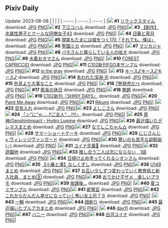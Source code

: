 ## Pixiv Daily
Update: 2023-08-08
|      |      |      |
| :----: | :----: | :----: |
|![](https://pixiv.microyu.workers.dev/c/240x480/img-master/img/2023/08/06/00/35/42/110563595_p0_master1200.jpg) **#1** [リラックスタイム](https://www.pixiv.net/artworks/110563595) download: [JPG](https://pixiv.microyu.workers.dev/img-original/img/2023/08/06/00/35/42/110563595_p0.jpg) [PNG](https://pixiv.microyu.workers.dev/img-original/img/2023/08/06/00/35/42/110563595_p0.png)|![](https://pixiv.microyu.workers.dev/c/240x480/img-master/img/2023/08/06/00/01/36/110562144_p0_master1200.jpg) **#2** [下江コハル](https://www.pixiv.net/artworks/110562144) download: [JPG](https://pixiv.microyu.workers.dev/img-original/img/2023/08/06/00/01/36/110562144_p0.jpg) [PNG](https://pixiv.microyu.workers.dev/img-original/img/2023/08/06/00/01/36/110562144_p0.png)|![](https://pixiv.microyu.workers.dev/c/240x480/img-master/img/2023/08/06/00/06/45/110562515_p0_master1200.jpg) **#3** [【創作】氷属性男子とクールな同僚女子43](https://www.pixiv.net/artworks/110562515) download: [JPG](https://pixiv.microyu.workers.dev/img-original/img/2023/08/06/00/06/45/110562515_p0.jpg) [PNG](https://pixiv.microyu.workers.dev/img-original/img/2023/08/06/00/06/45/110562515_p0.png)|
|![](https://pixiv.microyu.workers.dev/c/240x480/img-master/img/2023/08/06/00/01/30/110562131_p0_master1200.jpg) **#4** [日華と宵月](https://www.pixiv.net/artworks/110562131) download: [JPG](https://pixiv.microyu.workers.dev/img-original/img/2023/08/06/00/01/30/110562131_p0.jpg) [PNG](https://pixiv.microyu.workers.dev/img-original/img/2023/08/06/00/01/30/110562131_p0.png)|![](https://pixiv.microyu.workers.dev/c/240x480/img-master/img/2023/08/06/18/00/08/110583271_p0_master1200.jpg) **#5** [現実もたまには嘘をつく170「それでも、僕は」](https://www.pixiv.net/artworks/110583271) download: [JPG](https://pixiv.microyu.workers.dev/img-original/img/2023/08/06/18/00/08/110583271_p0.jpg) [PNG](https://pixiv.microyu.workers.dev/img-original/img/2023/08/06/18/00/08/110583271_p0.png)|![](https://pixiv.microyu.workers.dev/c/240x480/img-master/img/2023/08/07/00/01/22/110595990_p0_master1200.jpg) **#6** [聖園ミカ](https://www.pixiv.net/artworks/110595990) download: [JPG](https://pixiv.microyu.workers.dev/img-original/img/2023/08/07/00/01/22/110595990_p0.jpg) [PNG](https://pixiv.microyu.workers.dev/img-original/img/2023/08/07/00/01/22/110595990_p0.png)|
|![](https://pixiv.microyu.workers.dev/c/240x480/img-master/img/2023/08/06/00/01/08/110562085_p0_master1200.jpg) **#7** [マジカジャ](https://www.pixiv.net/artworks/110562085) download: [JPG](https://pixiv.microyu.workers.dev/img-original/img/2023/08/06/00/01/08/110562085_p0.jpg) [PNG](https://pixiv.microyu.workers.dev/img-original/img/2023/08/06/00/01/08/110562085_p0.png)|![](https://pixiv.microyu.workers.dev/c/240x480/img-master/img/2023/08/06/15/49/18/110579653_p0_master1200.jpg) **#8** [パモさんと暮らしている人の呟き](https://www.pixiv.net/artworks/110579653) download: [JPG](https://pixiv.microyu.workers.dev/img-original/img/2023/08/06/15/49/18/110579653_p0.jpg) [PNG](https://pixiv.microyu.workers.dev/img-original/img/2023/08/06/15/49/18/110579653_p0.png)|![](https://pixiv.microyu.workers.dev/c/240x480/img-master/img/2023/08/06/00/17/43/110562938_p0_master1200.jpg) **#9** [水着おタマさん](https://www.pixiv.net/artworks/110562938) download: [JPG](https://pixiv.microyu.workers.dev/img-original/img/2023/08/06/00/17/43/110562938_p0.jpg) [PNG](https://pixiv.microyu.workers.dev/img-original/img/2023/08/06/00/17/43/110562938_p0.png)|
|![](https://pixiv.microyu.workers.dev/c/240x480/img-master/img/2023/08/06/01/09/57/110564615_p0_master1200.jpg) **#10** [FOREST CAPRICCIO](https://www.pixiv.net/artworks/110564615) download: [JPG](https://pixiv.microyu.workers.dev/img-original/img/2023/08/06/01/09/57/110564615_p0.jpg) [PNG](https://pixiv.microyu.workers.dev/img-original/img/2023/08/06/01/09/57/110564615_p0.png)|![](https://pixiv.microyu.workers.dev/c/240x480/img-master/img/2023/08/06/17/02/08/110581702_p0_master1200.jpg) **#11** [C102新刊FGO本サンプル](https://www.pixiv.net/artworks/110581702) download: [JPG](https://pixiv.microyu.workers.dev/img-original/img/2023/08/06/17/02/08/110581702_p0.jpg) [PNG](https://pixiv.microyu.workers.dev/img-original/img/2023/08/06/17/02/08/110581702_p0.png)|![](https://pixiv.microyu.workers.dev/c/240x480/img-master/img/2023/08/06/21/31/31/110590121_p0_master1200.jpg) **#12** [in the gray](https://www.pixiv.net/artworks/110590121) download: [JPG](https://pixiv.microyu.workers.dev/img-original/img/2023/08/06/21/31/31/110590121_p0.jpg) [PNG](https://pixiv.microyu.workers.dev/img-original/img/2023/08/06/21/31/31/110590121_p0.png)|
|![](https://pixiv.microyu.workers.dev/c/240x480/img-master/img/2023/08/06/17/23/50/110582280_p0_master1200.jpg) **#13** [キース♪キース♪キース♪](https://www.pixiv.net/artworks/110582280) download: [JPG](https://pixiv.microyu.workers.dev/img-original/img/2023/08/06/17/23/50/110582280_p0.jpg) [PNG](https://pixiv.microyu.workers.dev/img-original/img/2023/08/06/17/23/50/110582280_p0.png)|![](https://pixiv.microyu.workers.dev/c/240x480/img-master/img/2023/08/06/00/00/50/110562032_p0_master1200.jpg) **#14** [失われた深淵·刃](https://www.pixiv.net/artworks/110562032) download: [JPG](https://pixiv.microyu.workers.dev/img-original/img/2023/08/06/00/00/50/110562032_p0.jpg) [PNG](https://pixiv.microyu.workers.dev/img-original/img/2023/08/06/00/00/50/110562032_p0.png)|![](https://pixiv.microyu.workers.dev/c/240x480/img-master/img/2023/08/07/08/07/12/110604333_p0_master1200.jpg) **#15** [外見より大事なこと](https://www.pixiv.net/artworks/110604333) download: [JPG](https://pixiv.microyu.workers.dev/img-original/img/2023/08/07/08/07/12/110604333_p0.jpg) [PNG](https://pixiv.microyu.workers.dev/img-original/img/2023/08/07/08/07/12/110604333_p0.png)|
|![](https://pixiv.microyu.workers.dev/c/240x480/img-master/img/2023/08/07/18/16/52/110614585_p0_master1200.jpg) **#16** [7巻発売だべ](https://www.pixiv.net/artworks/110614585) download: [JPG](https://pixiv.microyu.workers.dev/img-original/img/2023/08/07/18/16/52/110614585_p0.jpg) [PNG](https://pixiv.microyu.workers.dev/img-original/img/2023/08/07/18/16/52/110614585_p0.png)|![](https://pixiv.microyu.workers.dev/c/240x480/img-master/img/2023/08/06/00/14/05/110562796_p0_master1200.jpg) **#17** [艦長の休日](https://www.pixiv.net/artworks/110562796) download: [JPG](https://pixiv.microyu.workers.dev/img-original/img/2023/08/06/00/14/05/110562796_p0.jpg) [PNG](https://pixiv.microyu.workers.dev/img-original/img/2023/08/06/00/14/05/110562796_p0.png)|![](https://pixiv.microyu.workers.dev/c/240x480/img-master/img/2023/08/06/00/00/45/110562020_p0_master1200.jpg) **#18** [無題](https://www.pixiv.net/artworks/110562020) download: [JPG](https://pixiv.microyu.workers.dev/img-original/img/2023/08/06/00/00/45/110562020_p0.jpg) [PNG](https://pixiv.microyu.workers.dev/img-original/img/2023/08/06/00/00/45/110562020_p0.png)|
|![](https://pixiv.microyu.workers.dev/c/240x480/img-master/img/2023/08/07/00/31/49/110597439_p0_master1200.jpg) **#19** [C102新刊『SHINY DAYS』](https://www.pixiv.net/artworks/110597439) download: [JPG](https://pixiv.microyu.workers.dev/img-original/img/2023/08/07/00/31/49/110597439_p0.jpg) [PNG](https://pixiv.microyu.workers.dev/img-original/img/2023/08/07/00/31/49/110597439_p0.png)|![](https://pixiv.microyu.workers.dev/c/240x480/img-master/img/2023/08/06/02/44/17/110566530_p0_master1200.jpg) **#20** [Paint Me Away](https://www.pixiv.net/artworks/110566530) download: [JPG](https://pixiv.microyu.workers.dev/img-original/img/2023/08/06/02/44/17/110566530_p0.jpg) [PNG](https://pixiv.microyu.workers.dev/img-original/img/2023/08/06/02/44/17/110566530_p0.png)|![](https://pixiv.microyu.workers.dev/c/240x480/img-master/img/2023/08/06/05/00/46/110568086_p0_master1200.jpg) **#21** [Rikumi](https://www.pixiv.net/artworks/110568086) download: [JPG](https://pixiv.microyu.workers.dev/img-original/img/2023/08/06/05/00/46/110568086_p0.jpg) [PNG](https://pixiv.microyu.workers.dev/img-original/img/2023/08/06/05/00/46/110568086_p0.png)|
|![](https://pixiv.microyu.workers.dev/c/240x480/img-master/img/2023/08/06/01/54/04/110565624_master1200.jpg) **#22** [空気入れ](https://www.pixiv.net/artworks/110565624) download: [JPG](https://pixiv.microyu.workers.dev/img-original/img/2023/08/06/01/54/04/110565624.jpg) [PNG](https://pixiv.microyu.workers.dev/img-original/img/2023/08/06/01/54/04/110565624.png)|![](https://pixiv.microyu.workers.dev/c/240x480/img-master/img/2023/08/06/01/04/36/110564469_p0_master1200.jpg) **#23** [よしこさん](https://www.pixiv.net/artworks/110564469) download: [JPG](https://pixiv.microyu.workers.dev/img-original/img/2023/08/06/01/04/36/110564469_p0.jpg) [PNG](https://pixiv.microyu.workers.dev/img-original/img/2023/08/06/01/04/36/110564469_p0.png)|![](https://pixiv.microyu.workers.dev/c/240x480/img-master/img/2023/08/07/00/11/58/110596669_p0_master1200.jpg) **#24** [「ン”に“ゃ.....‼ご主人"....‼‼」](https://www.pixiv.net/artworks/110596669) download: [JPG](https://pixiv.microyu.workers.dev/img-original/img/2023/08/07/00/11/58/110596669_p0.jpg) [PNG](https://pixiv.microyu.workers.dev/img-original/img/2023/08/07/00/11/58/110596669_p0.png)|
|![](https://pixiv.microyu.workers.dev/c/240x480/img-master/img/2023/08/06/19/11/23/110585443_p0_master1200.jpg) **#25** [原神/GenshinImpact - Hydro Lumine](https://www.pixiv.net/artworks/110585443) download: [JPG](https://pixiv.microyu.workers.dev/img-original/img/2023/08/06/19/11/23/110585443_p0.jpg) [PNG](https://pixiv.microyu.workers.dev/img-original/img/2023/08/06/19/11/23/110585443_p0.png)|![](https://pixiv.microyu.workers.dev/c/240x480/img-master/img/2023/08/06/17/10/59/110577126_p0_master1200.jpg) **#26** [最近描いたデレマスまとめ](https://www.pixiv.net/artworks/110577126) download: [JPG](https://pixiv.microyu.workers.dev/img-original/img/2023/08/06/17/10/59/110577126_p0.jpg) [PNG](https://pixiv.microyu.workers.dev/img-original/img/2023/08/06/17/10/59/110577126_p0.png)|![](https://pixiv.microyu.workers.dev/c/240x480/img-master/img/2023/08/06/00/01/03/110562073_p0_master1200.jpg) **#27** [なでしこちゃん△](https://www.pixiv.net/artworks/110562073) download: [JPG](https://pixiv.microyu.workers.dev/img-original/img/2023/08/06/00/01/03/110562073_p0.jpg) [PNG](https://pixiv.microyu.workers.dev/img-original/img/2023/08/06/00/01/03/110562073_p0.png)|
|![](https://pixiv.microyu.workers.dev/c/240x480/img-master/img/2023/08/07/20/30/01/110618410_p0_master1200.jpg) **#28** [サマーショートケーキ](https://www.pixiv.net/artworks/110618410) download: [JPG](https://pixiv.microyu.workers.dev/img-original/img/2023/08/07/20/30/01/110618410_p0.jpg) [PNG](https://pixiv.microyu.workers.dev/img-original/img/2023/08/07/20/30/01/110618410_p0.png)|![](https://pixiv.microyu.workers.dev/c/240x480/img-master/img/2023/08/06/00/55/53/110564207_p0_master1200.jpg) **#29** [にじさんじ × ヴィレッジヴァンガード](https://www.pixiv.net/artworks/110564207) download: [JPG](https://pixiv.microyu.workers.dev/img-original/img/2023/08/06/00/55/53/110564207_p0.jpg) [PNG](https://pixiv.microyu.workers.dev/img-original/img/2023/08/06/00/55/53/110564207_p0.png)|![](https://pixiv.microyu.workers.dev/c/240x480/img-master/img/2023/08/07/12/00/09/110607662_p0_master1200.jpg) **#30** [寒いのも苦手な幼馴染(♂)](https://www.pixiv.net/artworks/110607662) download: [JPG](https://pixiv.microyu.workers.dev/img-original/img/2023/08/07/12/00/09/110607662_p0.jpg) [PNG](https://pixiv.microyu.workers.dev/img-original/img/2023/08/07/12/00/09/110607662_p0.png)|
|![](https://pixiv.microyu.workers.dev/c/240x480/img-master/img/2023/08/06/00/00/05/110561894_p0_master1200.jpg) **#31** [ユイナ先輩🌺](https://www.pixiv.net/artworks/110561894) download: [JPG](https://pixiv.microyu.workers.dev/img-original/img/2023/08/06/00/00/05/110561894_p0.jpg) [PNG](https://pixiv.microyu.workers.dev/img-original/img/2023/08/06/00/00/05/110561894_p0.png)|![](https://pixiv.microyu.workers.dev/c/240x480/img-master/img/2023/08/06/00/06/09/110562481_p0_master1200.jpg) **#32** [遊園地](https://www.pixiv.net/artworks/110562481) download: [JPG](https://pixiv.microyu.workers.dev/img-original/img/2023/08/06/00/06/09/110562481_p0.jpg) [PNG](https://pixiv.microyu.workers.dev/img-original/img/2023/08/06/00/06/09/110562481_p0.png)|![](https://pixiv.microyu.workers.dev/c/240x480/img-master/img/2023/08/06/18/53/49/110584832_p0_master1200.jpg) **#33** [推し合う二人は恋にならない　1話](https://www.pixiv.net/artworks/110584832) download: [JPG](https://pixiv.microyu.workers.dev/img-original/img/2023/08/06/18/53/49/110584832_p0.jpg) [PNG](https://pixiv.microyu.workers.dev/img-original/img/2023/08/06/18/53/49/110584832_p0.png)|
|![](https://pixiv.microyu.workers.dev/c/240x480/img-master/img/2023/08/06/00/00/50/110562031_p0_master1200.jpg) **#34** [日焼け止め塗ってくれるシオンさん](https://www.pixiv.net/artworks/110562031) download: [JPG](https://pixiv.microyu.workers.dev/img-original/img/2023/08/06/00/00/50/110562031_p0.jpg) [PNG](https://pixiv.microyu.workers.dev/img-original/img/2023/08/06/00/00/50/110562031_p0.png)|![](https://pixiv.microyu.workers.dev/c/240x480/img-master/img/2023/08/06/17/45/12/110582864_p0_master1200.jpg) **#35** [【小春と湊】なしくずし](https://www.pixiv.net/artworks/110582864) download: [JPG](https://pixiv.microyu.workers.dev/img-original/img/2023/08/06/17/45/12/110582864_p0.jpg) [PNG](https://pixiv.microyu.workers.dev/img-original/img/2023/08/06/17/45/12/110582864_p0.png)|![](https://pixiv.microyu.workers.dev/c/240x480/img-master/img/2023/08/06/14/08/19/110577236_p0_master1200.jpg) **#36** [U149まとめ](https://www.pixiv.net/artworks/110577236) download: [JPG](https://pixiv.microyu.workers.dev/img-original/img/2023/08/06/14/08/19/110577236_p0.jpg) [PNG](https://pixiv.microyu.workers.dev/img-original/img/2023/08/06/14/08/19/110577236_p0.png)|
|![](https://pixiv.microyu.workers.dev/c/240x480/img-master/img/2023/08/07/00/08/27/110596499_p0_master1200.jpg) **#37** [お互い少しずつ変わっていく教育係と新入社員　まとめ⑨](https://www.pixiv.net/artworks/110596499) download: [JPG](https://pixiv.microyu.workers.dev/img-original/img/2023/08/07/00/08/27/110596499_p0.jpg) [PNG](https://pixiv.microyu.workers.dev/img-original/img/2023/08/07/00/08/27/110596499_p0.png)|![](https://pixiv.microyu.workers.dev/c/240x480/img-master/img/2023/08/07/00/18/59/110596938_p0_master1200.jpg) **#38** [おでかけ子ザメ　楽しいプラモ](https://www.pixiv.net/artworks/110596938) download: [JPG](https://pixiv.microyu.workers.dev/img-original/img/2023/08/07/00/18/59/110596938_p0.jpg) [PNG](https://pixiv.microyu.workers.dev/img-original/img/2023/08/07/00/18/59/110596938_p0.png)|![](https://pixiv.microyu.workers.dev/c/240x480/img-master/img/2023/08/06/22/45/45/110592991_p0_master1200.jpg) **#39** [放課後...](https://www.pixiv.net/artworks/110592991) download: [JPG](https://pixiv.microyu.workers.dev/img-original/img/2023/08/06/22/45/45/110592991_p0.jpg) [PNG](https://pixiv.microyu.workers.dev/img-original/img/2023/08/06/22/45/45/110592991_p0.png)|
|![](https://pixiv.microyu.workers.dev/c/240x480/img-master/img/2023/08/06/14/02/02/110577100_p0_master1200.jpg) **#40** [夏コミサンプル](https://www.pixiv.net/artworks/110577100) download: [JPG](https://pixiv.microyu.workers.dev/img-original/img/2023/08/06/14/02/02/110577100_p0.jpg) [PNG](https://pixiv.microyu.workers.dev/img-original/img/2023/08/06/14/02/02/110577100_p0.png)|![](https://pixiv.microyu.workers.dev/c/240x480/img-master/img/2023/08/07/14/25/12/110610155_p0_master1200.jpg) **#41** [妮蒂亚](https://www.pixiv.net/artworks/110610155) download: [JPG](https://pixiv.microyu.workers.dev/img-original/img/2023/08/07/14/25/12/110610155_p0.jpg) [PNG](https://pixiv.microyu.workers.dev/img-original/img/2023/08/07/14/25/12/110610155_p0.png)|![](https://pixiv.microyu.workers.dev/c/240x480/img-master/img/2023/08/06/17/09/29/110581915_p0_master1200.jpg) **#42** [これからだんだん幸せになっていく怖い女上司７９](https://www.pixiv.net/artworks/110581915) download: [JPG](https://pixiv.microyu.workers.dev/img-original/img/2023/08/06/17/09/29/110581915_p0.jpg) [PNG](https://pixiv.microyu.workers.dev/img-original/img/2023/08/06/17/09/29/110581915_p0.png)|
|![](https://pixiv.microyu.workers.dev/c/240x480/img-master/img/2023/08/06/10/24/59/110572386_p0_master1200.jpg) **#43** [一瞬](https://www.pixiv.net/artworks/110572386) download: [JPG](https://pixiv.microyu.workers.dev/img-original/img/2023/08/06/10/24/59/110572386_p0.jpg) [PNG](https://pixiv.microyu.workers.dev/img-original/img/2023/08/06/10/24/59/110572386_p0.png)|![](https://pixiv.microyu.workers.dev/c/240x480/img-master/img/2023/08/06/10/55/14/110572976_p0_master1200.jpg) **#44** [顔剃り](https://www.pixiv.net/artworks/110572976) download: [JPG](https://pixiv.microyu.workers.dev/img-original/img/2023/08/06/10/55/14/110572976_p0.jpg) [PNG](https://pixiv.microyu.workers.dev/img-original/img/2023/08/06/10/55/14/110572976_p0.png)|![](https://pixiv.microyu.workers.dev/c/240x480/img-master/img/2023/08/06/14/12/19/110577319_p0_master1200.jpg) **#45** [最近描いたブルアカまとめ](https://www.pixiv.net/artworks/110577319) download: [JPG](https://pixiv.microyu.workers.dev/img-original/img/2023/08/06/14/12/19/110577319_p0.jpg) [PNG](https://pixiv.microyu.workers.dev/img-original/img/2023/08/06/14/12/19/110577319_p0.png)|
|![](https://pixiv.microyu.workers.dev/c/240x480/img-master/img/2023/08/07/01/09/03/110598518_p0_master1200.jpg) **#46** [day11](https://www.pixiv.net/artworks/110598518) download: [JPG](https://pixiv.microyu.workers.dev/img-original/img/2023/08/07/01/09/03/110598518_p0.jpg) [PNG](https://pixiv.microyu.workers.dev/img-original/img/2023/08/07/01/09/03/110598518_p0.png)|![](https://pixiv.microyu.workers.dev/c/240x480/img-master/img/2023/08/06/15/20/42/110578942_p0_master1200.jpg) **#47** [バニー](https://www.pixiv.net/artworks/110578942) download: [JPG](https://pixiv.microyu.workers.dev/img-original/img/2023/08/06/15/20/42/110578942_p0.jpg) [PNG](https://pixiv.microyu.workers.dev/img-original/img/2023/08/06/15/20/42/110578942_p0.png)|![](https://pixiv.microyu.workers.dev/c/240x480/img-master/img/2023/08/06/00/03/28/110562325_p0_master1200.jpg) **#48** [白河ユイナ](https://www.pixiv.net/artworks/110562325) download: [JPG](https://pixiv.microyu.workers.dev/img-original/img/2023/08/06/00/03/28/110562325_p0.jpg) [PNG](https://pixiv.microyu.workers.dev/img-original/img/2023/08/06/00/03/28/110562325_p0.png)|
